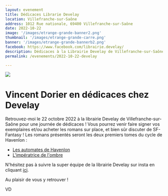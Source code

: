 ```yaml
---
layout: evenement
title: Dédicaces Librarie Develay
location: Villefranche-sur-Saône
address: 1012 Rue nationale, 69400 Villefranche-sur-Saône
date: 2022-10-22
image: '/images/etrange-grande-banner2.png'
thumbnail: '/images/etrange-grande-carre.png'
banner: '/images/etrange-grande-bannerb2.png'
facebook: https://www.facebook.com/librairie.develay/
description: Dédicaces à la Librairie Develay de Villefranche-sur-Saône.
permalink: /evenements/2022-10-22-develay

---
```


![]({{page.image}})

# Vincent Dorier en dédicaces chez Develay

Retrouvez-moi le 22 octobre 2022 à la librairie Develay de Villefranche-sur-Saône pour une journée de dédicaces ! Vous pourrez venir faire signer vos exemplaires et/ou acheter les romans sur place, et bien sûr discuter de SF-Fantasy !
Les romans présentés seront les deux premiers tomes du cycle de Havenlon :

- [Les automates de Havenlon](https://vincentdorier.com/romans/les-automates-de-havenlon)
- [L'impératrice de l'ombre](https://vincentdorier.com/romans/l-imperatrice-de-l-ombre)

N'hésitez pas à suivre la super équipe de la librairie Develay sur insta en cliquant [ici](https://www.instagram.com/librairie_develay/).

Au plaisir de vous y retrouver !

VD
